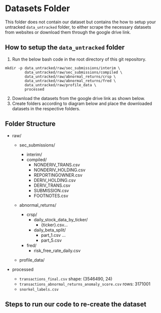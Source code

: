 # Datasets Folder 
This folder does not contain our dataset but contains the how to setup your untracked  `data_untracked` folder, to either scrape the necessary datasets from websites or download them through the google drive link. 

## How to setup the `data_untracked` folder
1. Run the below bash code in the root directory of this git repository.
```{bash}
mkdir -p data_untracked/raw/sec_submissions/interim \
         data_untracked/raw/sec_submissions/compiled \
         data_untracked/raw/abnormal_returns/crsp \
         data_untracked/raw/abnormal_returns/fred \
         data_untracked/raw/profile_data \
         processed
 ```
2. Download the datasets from the google drive link as shown below.
3. Create folders according to diagram below and place the downloaded datasets in the respective folders.

## Folder Structure
- raw/
    - sec_submissions/
        - interim/
        - compiled/
            - NONDERIV_TRANS.csv
            - NONDERIV_HOLDING.csv
            - REPORTINGOWNER.csv
            - DERIV_HOLDING.csv
            - DERIV_TRANS.csv
            - SUBMISSION.csv
            - FOOTNOTES.csv

    - abnormal_returns/
        - crsp/
            - daily_stock_data_by_ticker/
                - {ticker}.csv...
            - daily_beta_split/
                - part_1.csv
                ...
                - part_5.csv
        - fred/
            - risk_free_rate_daily.csv

    - profile_data/ 

- processed

    - `transactions_final.csv` shape: (3546490, 24)
    - `transactions_abnormal_returns_anomaly_score.csv` rows: 3171001
    - `snorkel_labels.csv`

## Steps to run our code to re-create the dataset